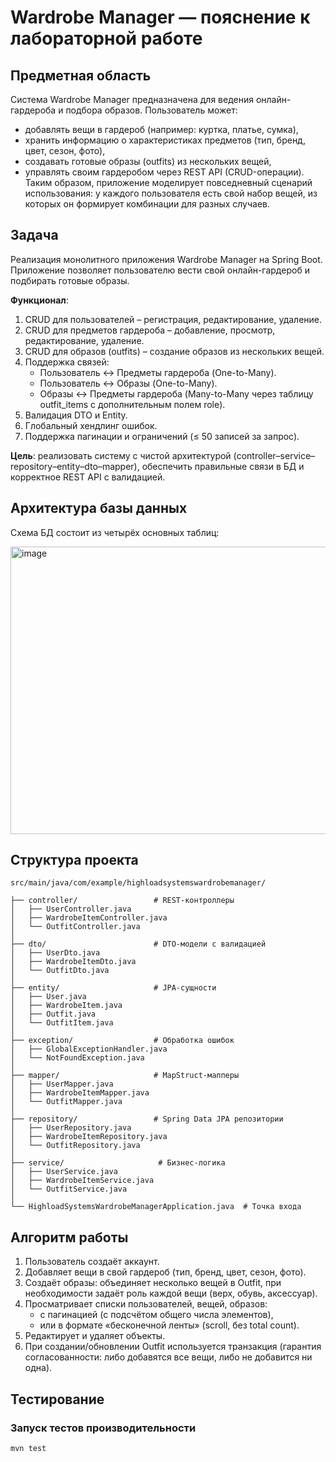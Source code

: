 # Wardrobe Manager — пояснение к лабораторной работе

## Предметная область

Система Wardrobe Manager предназначена для ведения онлайн-гардероба и подбора образов.
Пользователь может:
- добавлять вещи в гардероб (например: куртка, платье, сумка),
- хранить информацию о характеристиках предметов (тип, бренд, цвет, сезон, фото),
- создавать готовые образы (outfits) из нескольких вещей,
- управлять своим гардеробом через REST API (CRUD-операции).
Таким образом, приложение моделирует повседневный сценарий использования: у каждого пользователя есть свой набор вещей, из которых он формирует комбинации для разных случаев.

## Задача

Реализация монолитного приложения Wardrobe Manager на Spring Boot.
Приложение позволяет пользователю вести свой онлайн-гардероб и подбирать готовые образы.

**Функционал**:

1. CRUD для пользователей – регистрация, редактирование, удаление.
2. CRUD для предметов гардероба – добавление, просмотр, редактирование, удаление.
3. CRUD для образов (outfits) – создание образов из нескольких вещей.
4. Поддержка связей:
   - Пользователь ↔ Предметы гардероба (One-to-Many).
   - Пользователь ↔ Образы (One-to-Many).
   - Образы ↔ Предметы гардероба (Many-to-Many через таблицу outfit_items с дополнительным полем role).
5. Валидация DTO и Entity.
6. Глобальный хендлинг ошибок.
7. Поддержка пагинации и ограничений (≤ 50 записей за запрос).

**Цель**: реализовать систему с чистой архитектурой (controller–service–repository–entity–dto–mapper), обеспечить правильные связи в БД и корректное REST API с валидацией.


## Архитектура базы данных

Схема БД состоит из четырёх основных таблиц:

<img width="555" height="460" alt="image" src="https://github.com/user-attachments/assets/95cd5c46-411c-4169-a122-23a3694dc94b" />



## Структура проекта

```
src/main/java/com/example/highloadsystemswardrobemanager/

├── controller/                 # REST-контроллеры
│   ├── UserController.java
│   ├── WardrobeItemController.java
│   └── OutfitController.java
│
├── dto/                        # DTO-модели с валидацией
│   ├── UserDto.java
│   ├── WardrobeItemDto.java
│   └── OutfitDto.java
│
├── entity/                     # JPA-сущности
│   ├── User.java
│   ├── WardrobeItem.java
│   ├── Outfit.java
│   └── OutfitItem.java
│
├── exception/                  # Обработка ошибок
│   ├── GlobalExceptionHandler.java
│   └── NotFoundException.java
│
├── mapper/                     # MapStruct-мапперы
│   ├── UserMapper.java
│   ├── WardrobeItemMapper.java
│   └── OutfitMapper.java
│
├── repository/                 # Spring Data JPA репозитории
│   ├── UserRepository.java
│   ├── WardrobeItemRepository.java
│   └── OutfitRepository.java
│
├── service/                     # Бизнес-логика
│   ├── UserService.java
│   ├── WardrobeItemService.java
│   └── OutfitService.java
│
└── HighloadSystemsWardrobeManagerApplication.java  # Точка входа

```

## Алгоритм работы

1. Пользователь создаёт аккаунт.
2. Добавляет вещи в свой гардероб (тип, бренд, цвет, сезон, фото).
3. Создаёт образы: объединяет несколько вещей в Outfit, при необходимости задаёт роль каждой вещи (верх, обувь, аксессуар).
4. Просматривает списки пользователей, вещей, образов:
     - с пагинацией (с подсчётом общего числа элементов),
     - или в формате «бесконечной ленты» (scroll, без total count).
5. Редактирует и удаляет объекты.
6. При создании/обновлении Outfit используется транзакция (гарантия согласованности: либо добавятся все вещи, либо не добавится ни одна).

## Тестирование

### Запуск тестов производительности
```bash
mvn test 
```
